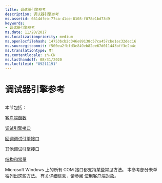 ```yaml
---
title: 调试器引擎参考
description: 调试器引擎参考
ms.assetid: 6614dfeb-77ca-41ce-8108-f078e1bd73d9
keywords:
- 调试器引擎参考
ms.date: 11/28/2017
ms.localizationpriority: medium
ms.openlocfilehash: 14753bcb2c346e89138c57ca457cbe1ec32dec16
ms.sourcegitcommit: f500ea2fbfd3e849eb82ee67d011443bff3e2b4c
ms.translationtype: MT
ms.contentlocale: zh-CN
ms.lasthandoff: 08/31/2020
ms.locfileid: "89211191"
---
```

# <a name="debugger-engine-reference"></a>调试器引擎参考


## <span id="ddk_debugger_engine_reference_dbx"></span><span id="DDK_DEBUGGER_ENGINE_REFERENCE_DBX"></span>


本节包括：

[客户端函数](./client-com-interfaces.md)

[调试引擎接口](client-com-interfaces.md)

[回调调试引擎接口](./debugbaseeventcallbacks.md)

[其他调试引擎接口](/windows-hardware/drivers/ddi/dbgeng/index)

[结构和常量](/windows-hardware/drivers/ddi/dbgeng/)

Microsoft Windows 上的所有 COM 接口都支持某些常见方法。 本参考部分未单独列出这些方法。 有关详细信息，请参阅 [使用客户端对象](./using-client-objects.md)。

 

